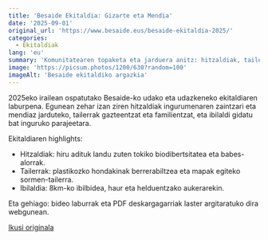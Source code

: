 ```yaml
---
title: 'Besaide Ekitaldia: Gizarte eta Mendia'
date: '2025-09-01'
original_url: 'https://www.besaide.eus/besaide-ekitaldia-2025/'
categories:
  - Ekitaldiak
lang: 'eu'
summary: 'Komunitatearen topaketa eta jarduera anitz: hitzaldiak, tailerrak eta ibilaldi gidatua.'
image: 'https://picsum.photos/1200/630?random=100'
imageAlt: 'Besaide ekitaldiko argazkia'
---
```


2025eko irailean ospatutako Besaide-ko udako eta udazkeneko ekitaldiaren laburpena. Egunean zehar izan ziren hitzaldiak ingurumenaren zaintzari eta mendiaz jarduteko, tailerrak gazteentzat eta familientzat, eta ibilaldi gidatu bat inguruko parajeetara.

Ekitaldiaren highlights:

- Hitzaldiak: hiru adituk landu zuten tokiko biodibertsitatea eta babes-alorrak.
- Tailerrak: plastikozko hondakinak berrerabiltzea eta mapak egiteko sormen-tailerra.
- Ibilaldia: 8km-ko ibilbidea, haur eta helduentzako aukerarekin.

Eta gehiago: bideo laburrak eta PDF deskargagarriak laster argitaratuko dira webgunean.

[Ikusi originala]({{original_url}})
